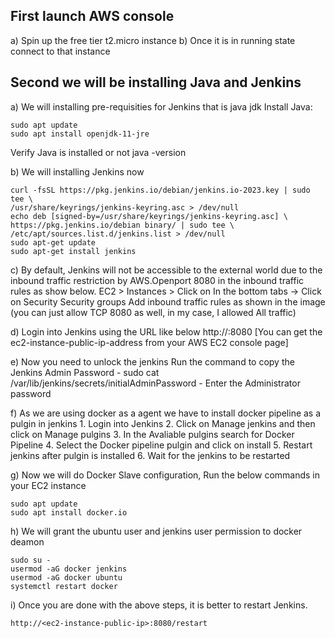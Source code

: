 First launch AWS console
------------------------------------
  a) Spin up the free tier t2.micro instance 
  b) Once it is in running state connect to that instance

Second we will be installing Java and Jenkins
----------------------------------------------
  a) We will installing pre-requisities for Jenkins that is java jdk
  Install Java:
  
    sudo apt update
    sudo apt install openjdk-11-jre
	
  Verify Java is installed or not
  	java -version
    
  b) We will installing Jenkins now
  
    curl -fsSL https://pkg.jenkins.io/debian/jenkins.io-2023.key | sudo tee \
    /usr/share/keyrings/jenkins-keyring.asc > /dev/null
    echo deb [signed-by=/usr/share/keyrings/jenkins-keyring.asc] \
    https://pkg.jenkins.io/debian binary/ | sudo tee \
    /etc/apt/sources.list.d/jenkins.list > /dev/null
    sudo apt-get update
    sudo apt-get install jenkins

  c) By default, Jenkins will not be accessible to the external world due to the inbound traffic restriction by AWS.Openport 8080 in the inbound traffic rules as show below.
      EC2 > Instances > Click on
      In the bottom tabs -> Click on Security Security groups
      Add inbound traffic rules as shown in the image (you can just allow TCP 8080 as well, in my case, I allowed All    traffic)

  d)  Login into Jenkins using the URL like below
      http://:8080 [You can get the ec2-instance-public-ip-address from your AWS EC2 console page]

  e)  Now you need to unlock the jenkins
      Run the command to copy the Jenkins Admin Password - sudo cat /var/lib/jenkins/secrets/initialAdminPassword - Enter the Administrator password

  f) As we are using docker as a agent we have to install docker pipeline as a pulgin in jenkins
	1. Login into Jenkins
 	2. Click on Manage jenkins and then click on Manage pulgins 
  	3. In the Avaliable pulgins search for Docker Pipeline
   	4. Select the Docker pipeline pulgin and click on install
    	5. Restart jenkins after pulgin is installed
  	6. Wait for the jenkins to be restarted
   
   g) Now we will do Docker Slave configuration, Run the below commands in your EC2 instance
   
	sudo apt update
	sudo apt install docker.io
 
   h) We will grant the ubuntu user and jenkins user permission to docker deamon
	
 	sudo su - 
	usermod -aG docker jenkins
	usermod -aG docker ubuntu
	systemctl restart docker

   i) Once you are done with the above steps, it is better to restart Jenkins.
   
  	http://<ec2-instance-public-ip>:8080/restart
      


  
